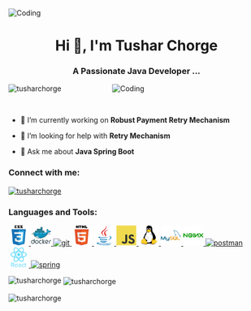 <img align="center" alt="Coding" width="1000" height="300" src="https://media.licdn.com/dms/image/D4D22AQFbW1ch93L-Fw/feedshare-shrink_2048_1536/0/1709012040455?e=2147483647&v=beta&t=1XJ0If5zw2vwqLK_Mh5yqChUr0aQEBFuZfJXMJiXXoI"/>
<h1 align="center">Hi 👋, I'm Tushar Chorge</h1>
<h3 align="center">A Passionate Java Developer ...</h3>
<img align="right" alt="Coding" width="300" src="https://img.freepik.com/free-photo/person-playing-3d-video-games-device_23-2151005751.jpg"/>

<p align="left"> <img src="https://komarev.com/ghpvc/?username=tusharchorge&label=Profile%20views&color=0e75b6&style=flat" alt="tusharchorge" /> </p>

<p align="left"> <a href="https://twitter.com/" target="blank"><img src="https://img.shields.io/twitter/follow/?logo=twitter&style=for-the-badge" alt="" /></a> </p>

- 🔭 I’m currently working on **Robust Payment Retry Mechanism**

- 🤝 I’m looking for help with **Retry Mechanism**

- 💬 Ask me about **Java Spring Boot**

<h3 align="left">Connect with me:</h3>
<p align="left">
<a href="https://linkedin.com/in/tusharchorge" target="blank"><img align="center" src="https://raw.githubusercontent.com/rahuldkjain/github-profile-readme-generator/master/src/images/icons/Social/linked-in-alt.svg" alt="tusharchorge" height="30" width="40" /></a>
</p>

<h3 align="left">Languages and Tools:</h3>
<p align="left"> <a href="https://www.w3schools.com/css/" target="_blank" rel="noreferrer"> <img src="https://raw.githubusercontent.com/devicons/devicon/master/icons/css3/css3-original-wordmark.svg" alt="css3" width="40" height="40"/> </a> <a href="https://www.docker.com/" target="_blank" rel="noreferrer"> <img src="https://raw.githubusercontent.com/devicons/devicon/master/icons/docker/docker-original-wordmark.svg" alt="docker" width="40" height="40"/> </a> <a href="https://git-scm.com/" target="_blank" rel="noreferrer"> <img src="https://www.vectorlogo.zone/logos/git-scm/git-scm-icon.svg" alt="git" width="40" height="40"/> </a> <a href="https://www.w3.org/html/" target="_blank" rel="noreferrer"> <img src="https://raw.githubusercontent.com/devicons/devicon/master/icons/html5/html5-original-wordmark.svg" alt="html5" width="40" height="40"/> </a> <a href="https://www.java.com" target="_blank" rel="noreferrer"> <img src="https://raw.githubusercontent.com/devicons/devicon/master/icons/java/java-original.svg" alt="java" width="40" height="40"/> </a> <a href="https://developer.mozilla.org/en-US/docs/Web/JavaScript" target="_blank" rel="noreferrer"> <img src="https://raw.githubusercontent.com/devicons/devicon/master/icons/javascript/javascript-original.svg" alt="javascript" width="40" height="40"/> </a> <a href="https://www.linux.org/" target="_blank" rel="noreferrer"> <img src="https://raw.githubusercontent.com/devicons/devicon/master/icons/linux/linux-original.svg" alt="linux" width="40" height="40"/> </a> <a href="https://www.mysql.com/" target="_blank" rel="noreferrer"> <img src="https://raw.githubusercontent.com/devicons/devicon/master/icons/mysql/mysql-original-wordmark.svg" alt="mysql" width="40" height="40"/> </a> <a href="https://www.nginx.com" target="_blank" rel="noreferrer"> <img src="https://raw.githubusercontent.com/devicons/devicon/master/icons/nginx/nginx-original.svg" alt="nginx" width="40" height="40"/> </a> <a href="https://postman.com" target="_blank" rel="noreferrer"> <img src="https://www.vectorlogo.zone/logos/getpostman/getpostman-icon.svg" alt="postman" width="40" height="40"/> </a> <a href="https://reactjs.org/" target="_blank" rel="noreferrer"> <img src="https://raw.githubusercontent.com/devicons/devicon/master/icons/react/react-original-wordmark.svg" alt="react" width="40" height="40"/> </a> <a href="https://spring.io/" target="_blank" rel="noreferrer"> <img src="https://www.vectorlogo.zone/logos/springio/springio-icon.svg" alt="spring" width="40" height="40"/> </a> </p>

<p><img align="left" src="https://github-readme-stats.vercel.app/api/top-langs?username=tusharchorge&show_icons=true&locale=en&layout=compact" alt="tusharchorge" /></p>

<p>&nbsp;<img align="center" src="https://github-readme-stats.vercel.app/api?username=tusharchorge&show_icons=true&locale=en" alt="tusharchorge" /></p>

<p><img align="center" src="https://github-readme-streak-stats.herokuapp.com/?user=tusharchorge&" alt="tusharchorge" /></p>

